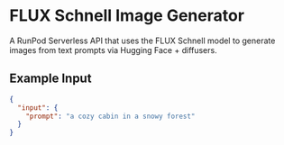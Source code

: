 # FLUX Schnell Image Generator

A RunPod Serverless API that uses the FLUX Schnell model to generate images from text prompts via Hugging Face + diffusers.

## Example Input
```json
{
  "input": {
    "prompt": "a cozy cabin in a snowy forest"
  }
}
